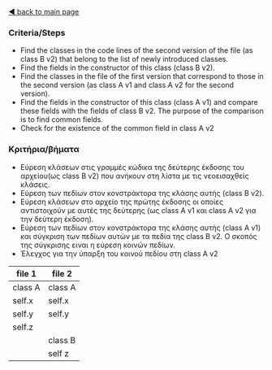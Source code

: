 [◀️ back to main page](../../README.md)
### Criteria/Steps

- Find the classes in the code lines of the second version of the file (as class B v2) that belong to the list of newly introduced classes.
- Find the fields in the constructor of this class (class B v2).
- Find the classes in the file of the first version that correspond to those in the second version (as class A v1 and class A v2 for the second version).
- Find the fields in the constructor of this class (class A v1) and compare these fields with the fields of class B v2. The purpose of the comparison is to find common fields.
- Check for the existence of the common field in class A v2

### Κριτήρια/βήματα

- Εύρεση κλάσεων στις  γραμμές κώδικα της δεύτερης έκδοσης του αρχείου(ως class B  v2) που ανήκουν στη λίστα με τις νεοεισαχθείς κλάσεις. 
- Εύρεση των πεδίων στον κονστράκτορα της κλάσης αυτής (class B  v2).
- Εύρεση κλάσεων στο αρχείο της πρώτης έκδοσης οι οποίες αντιστοιχούν με αυτές της δεύτερης (ως class A  v1 και class A  v2 για την δεύτερη έκδοση).
- Εύρεση των πεδίων στον κονστράκτορα της κλάσης αυτής (class Α  v1) και σύγκριση των πεδίων αυτών με τα πεδία της  class B  v2. Ο σκοπός της σύγκρισης ειναι η εύρεση κοινών πεδίων.
- Έλεγχος για την ύπαρξη του κοινού πεδίου στη class A  v2

file 1          |   file 2
----------------| -------------
class A         | class A
    self.x      |   self.x
    self.y      |   self.y    
    self.z      |
                | class B
                |   self z
            